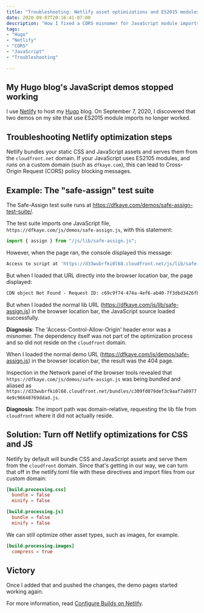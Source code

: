 ```yaml
---
title: "Troubleshooting: Netlify asset optimizations and ES2015 modules"
date: 2020-09-07T20:16:41-07:00
description: "How I fixed a CORS misnomer for JavaScript module imports by customizing how Netlify bundles CSS and JavaScript assets for Hugo."
tags:
- "Hugo"
- "Netlify"
- "CORS"
- "JavaScript"
- "Troubleshooting"

---
```


## My Hugo blog's JavaScript demos stopped working

I use [Netlify](https://www.netlify.com) to host my [Hugo](https://gohugo.io) blog. On <time>September 7, 2020</time>, I discovered that two demos on my site that use ES2015 module imports no longer worked. 

<!--more-->

## Troubleshooting Netlify optimization steps

Netlify bundles your static CSS and JavaScript assets and serves them from the `cloudfront.net` domain. If your JavaScript uses ES2105 modules, and runs on a custom domain (such as `dfkaye.com`), this can lead to Cross-Origin Request (CORS) policy blocking messages.

## Example: The "safe-assign" test suite

The Safe-Assign test suite runs at https://dfkaye.com/demos/safe-assign-test-suite/.

The test suite imports one JavaScript file, `https://dfkaye.com/js/demos/safe-assign.js`, with this statement:

```js
import { assign } from "/js/lib/safe-assign.js";
```

However, when the page ran, the console displayed this message:

```js
Access to script at 'https://d33wubrfki0l68.cloudfront.net/js/lib/safe-assign.js' from origin 'https://dfkaye.com' has been blocked by CORS policy: No 'Access-Control-Allow-Origin' header is present on the requested resource.
```

But when I loaded that URL directly into the browser location bar, the page displayed:

```html
CDN object Not Found - Request ID: c69c9f74-474a-4ef6-ab40-7f3dbd3426fb-17861605
```

But when I loaded the normal lib URL (https://dfkaye.com/js/lib/safe-assign.js) in the browser location bar, the JavaScript source loaded successfully.

**Diagnosis**: The 'Access-Control-Allow-Origin' header error was a misnomer. The dependency itself was not part of the optimization process and so did not reside on the `cloudfront` domain.

When I loaded the normal demo URL (https://dfkaye.com/js/demos/safe-assign.js) in the browser location bar, the result was the 404 page.

Inspection in the Network panel of the browser tools revealed that `https://dfkaye.com/js/demos/safe-assign.js` was being bundled and aliased as 
`https://d33wubrfki0l68.cloudfront.net/bundles/c309fd079def3c9aaf7a09774e9c96648769ddad.js`.

**Diagnosis**: The import path was domain-relative, requesting the lib file from `cloudfront` where it did not actually reside.

## Solution: Turn off Netlify optimizations for CSS and JS

Netlify by default will bundle CSS and JavaScript assets and serve them from the `cloudfront` domain. Since that's getting in our way, we can turn that off in the netlify.toml file with these directives and import files from our custom domain:

```toml
[build.processing.css]
  bundle = false
  minify = false

[build.processing.js]
  bundle = false
  minify = false
```

We can still optimize other asset types, such as images, for example.

```toml
[build.processing.images]
  compress = true
```

## Victory

Once I added that and pushed the changes, the demo pages started working again.

For more information, read [Configure Builds on Netlify](https://docs.netlify.com/configure-builds/file-based-configuration/#post-processing).
